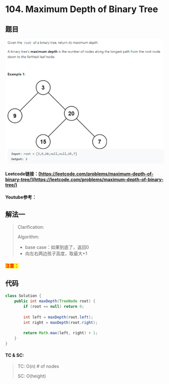 # 104. Maximum Depth of Binary Tree

## 题目

![](<../../../.gitbook/assets/image (36).png>)

#### Leetcode链接：[https://leetcode.com/problems/maximum-depth-of-binary-tree/](https://leetcode.com/problems/maximum-depth-of-binary-tree/)

#### Youtube参考：

## 解法一

> Clarification:&#x20;
>
> Algorithm:&#x20;
>
> * base case：如果到底了，返回0
> * 向左右两边孩子高度，取最大+1

#### <mark style="color:red;">注意：</mark>

## 代码

```java
class Solution {
    public int maxDepth(TreeNode root) {
        if (root == null) return 0;
        
        int left = maxDepth(root.left);
        int right = maxDepth(root.right);
        
        return Math.max(left, right) + 1;
    }
}
```

#### TC & SC:&#x20;

> TC: O(n) # of nodes
>
> SC: O(height)

